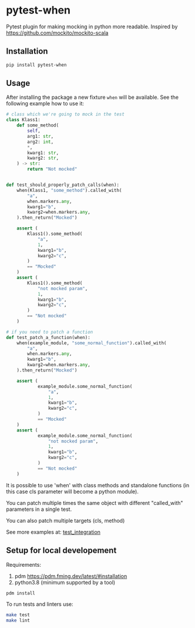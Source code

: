 # pytest-when

Pytest plugin for making mocking in python more readable.
Inspired by <https://github.com/mockito/mockito-scala>

## Installation

```bash
pip install pytest-when
```


## Usage

After installing the package a new fixture `when` will be available.
See the following example how to use it:

```python
# class which we're going to mock in the test
class Klass1:
    def some_method(
        self,
        arg1: str,
        arg2: int,
        *,
        kwarg1: str,
        kwarg2: str,
    ) -> str:
        return "Not mocked"


def test_should_properly_patch_calls(when):
    when(Klass1, "some_method").called_with(
        "a",
        when.markers.any,
        kwarg1="b",
        kwarg2=when.markers.any,
    ).then_return("Mocked")

    assert (
        Klass1().some_method(
            "a",
            1,
            kwarg1="b",
            kwarg2="c",
        )
        == "Mocked"
    )
    assert (
        Klass1().some_method(
            "not mocked param",
            1,
            kwarg1="b",
            kwarg2="c",
        )
        == "Not mocked"
    )

# if you need to patch a function
def test_patch_a_function(when):
    when(example_module, "some_normal_function").called_with(
        "a",
        when.markers.any,
        kwarg1="b",
        kwarg2=when.markers.any,
    ).then_return("Mocked")

    assert (
            example_module.some_normal_function(
                "a",
                1,
                kwarg1="b",
                kwarg2="c",
            )
            == "Mocked"
    )
    assert (
            example_module.some_normal_function(
                "not mocked param",
                1,
                kwarg1="b",
                kwarg2="c",
            )
            == "Not mocked"
    )
```

It is possible to use 'when' with class methods and standalone functions
(in this case cls parameter will become a python module).

You can patch multiple times the same object with different "called_with"
parameters in a single test.

You can also patch multiple targets (cls, method)

See more examples at:
[test_integration](tests/test_integration.py)


## Setup for local developement

Requirements:
1. pdm <https://pdm.fming.dev/latest/#installation>
2. python3.8 (minimum supported by a tool)

```bash
pdm install
```

To run tests and linters use:
```bash
make test
make lint
```
